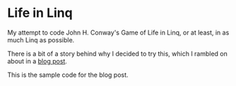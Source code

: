 # Life in Linq

My attempt to code John H. Conway's Game of Life in Linq, or at least, in as much Linq as possible.

There is a bit of a story behind why I decided to try this, which I rambled on about in a [blog post](https://www.pixata.co.uk/2024/07/08/implementing-conways-game-of-life-in-linq/).

This is the sample code for the blog post.
